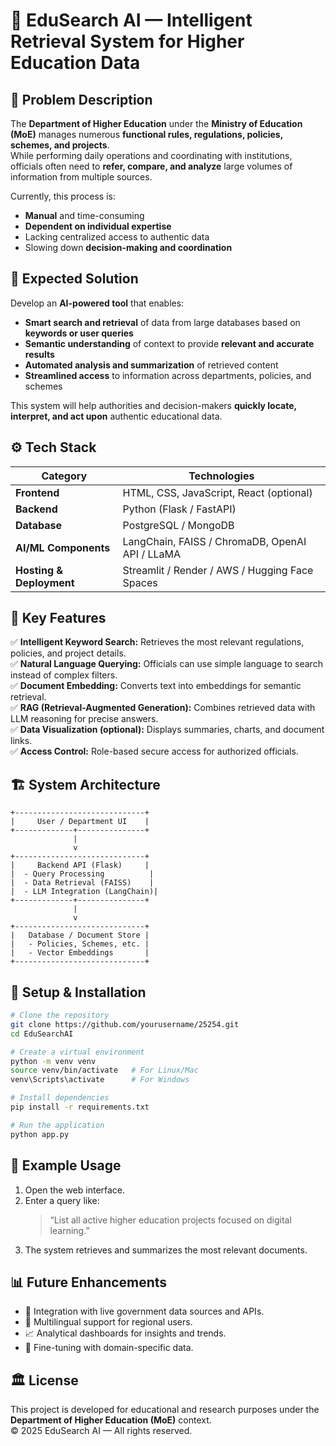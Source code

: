 # 📘 EduSearch AI — Intelligent Retrieval System for Higher Education Data

## 🧩 Problem Description

The **Department of Higher Education** under the **Ministry of Education (MoE)** manages numerous **functional rules, regulations, policies, schemes, and projects**.  
While performing daily operations and coordinating with institutions, officials often need to **refer, compare, and analyze** large volumes of information from multiple sources.

Currently, this process is:
- **Manual** and time-consuming  
- **Dependent on individual expertise**  
- Lacking centralized access to authentic data  
- Slowing down **decision-making and coordination**

## 🎯 Expected Solution

Develop an **AI-powered tool** that enables:
- **Smart search and retrieval** of data from large databases based on **keywords or user queries**
- **Semantic understanding** of context to provide **relevant and accurate results**
- **Automated analysis and summarization** of retrieved content
- **Streamlined access** to information across departments, policies, and schemes

This system will help authorities and decision-makers **quickly locate, interpret, and act upon** authentic educational data.

## ⚙️ Tech Stack

| Category | Technologies |
|-----------|---------------|
| **Frontend** | HTML, CSS, JavaScript, React (optional) |
| **Backend** | Python (Flask / FastAPI) |
| **Database** | PostgreSQL / MongoDB |
| **AI/ML Components** | LangChain, FAISS / ChromaDB, OpenAI API / LLaMA |
| **Hosting & Deployment** | Streamlit / Render / AWS / Hugging Face Spaces |

## 🧠 Key Features

✅ **Intelligent Keyword Search:** Retrieves the most relevant regulations, policies, and project details.  
✅ **Natural Language Querying:** Officials can use simple language to search instead of complex filters.  
✅ **Document Embedding:** Converts text into embeddings for semantic retrieval.  
✅ **RAG (Retrieval-Augmented Generation):** Combines retrieved data with LLM reasoning for precise answers.  
✅ **Data Visualization (optional):** Displays summaries, charts, and document links.  
✅ **Access Control:** Role-based secure access for authorized officials.

## 🏗️ System Architecture

```
+-----------------------------+
|     User / Department UI    |
+-------------+---------------+
              |
              v
+-----------------------------+
|     Backend API (Flask)     |
|  - Query Processing          |
|  - Data Retrieval (FAISS)    |
|  - LLM Integration (LangChain)|
+-------------+---------------+
              |
              v
+-----------------------------+
|   Database / Document Store |
|   - Policies, Schemes, etc. |
|   - Vector Embeddings       |
+-----------------------------+
```

## 🚀 Setup & Installation

```bash
# Clone the repository
git clone https://github.com/yourusername/25254.git
cd EduSearchAI

# Create a virtual environment
python -m venv venv
source venv/bin/activate   # For Linux/Mac
venv\Scripts\activate      # For Windows

# Install dependencies
pip install -r requirements.txt

# Run the application
python app.py
```

## 🧪 Example Usage

1. Open the web interface.  
2. Enter a query like:  
   > “List all active higher education projects focused on digital learning.”  
3. The system retrieves and summarizes the most relevant documents.

## 📊 Future Enhancements

- 🧾 Integration with live government data sources and APIs.  
- 💬 Multilingual support for regional users.  
- 📈 Analytical dashboards for insights and trends.  
- 🧠 Fine-tuning with domain-specific data.



## 🏛️ License

This project is developed for educational and research purposes under the **Department of Higher Education (MoE)** context.  
© 2025 EduSearch AI — All rights reserved.
